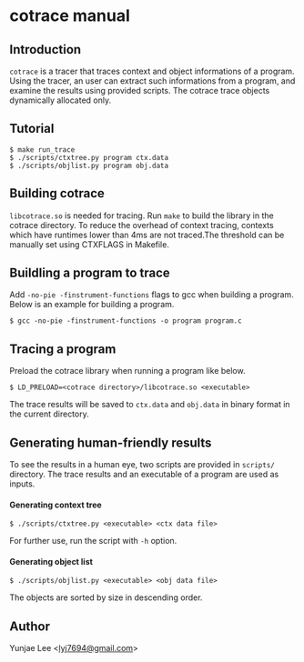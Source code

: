 # cotrace manual

## Introduction
`cotrace` is a tracer that traces context and object informations of a program. Using the tracer, an user can extract such informations from a program, and examine the results using provided scripts. The cotrace trace objects dynamically allocated only.


## Tutorial
```
$ make run_trace
$ ./scripts/ctxtree.py program ctx.data 
$ ./scripts/objlist.py program obj.data
```

## Building cotrace
`libcotrace.so` is needed for tracing. Run `make` to build the library in the cotrace directory.
To reduce the overhead of context tracing, contexts which have runtimes lower than 4ms are not traced.The threshold can be manually set using CTXFLAGS in Makefile.


## Buildling a program to trace
Add `-no-pie -finstrument-functions` flags to gcc when building a program.
Below is an example for building a program.
```
$ gcc -no-pie -finstrument-functions -o program program.c
```


## Tracing a program
Preload the cotrace library when running a program like below.
```
$ LD_PRELOAD=<cotrace directory>/libcotrace.so <executable>
```
The trace results will be saved to `ctx.data` and `obj.data` in binary format in the current directory.


## Generating human-friendly results
To see the results in a human eye, two scripts are provided in `scripts/` directory.
The trace results and an executable of a program are used as inputs.

#### Generating context tree
```
$ ./scripts/ctxtree.py <executable> <ctx data file>
```
For further use, run the script with `-h` option.

#### Generating object list
```
$ ./scripts/objlist.py <executable> <obj data file>
```
The objects are sorted by size in descending order.


## Author
Yunjae Lee \<lyj7694@gmail.com\>
